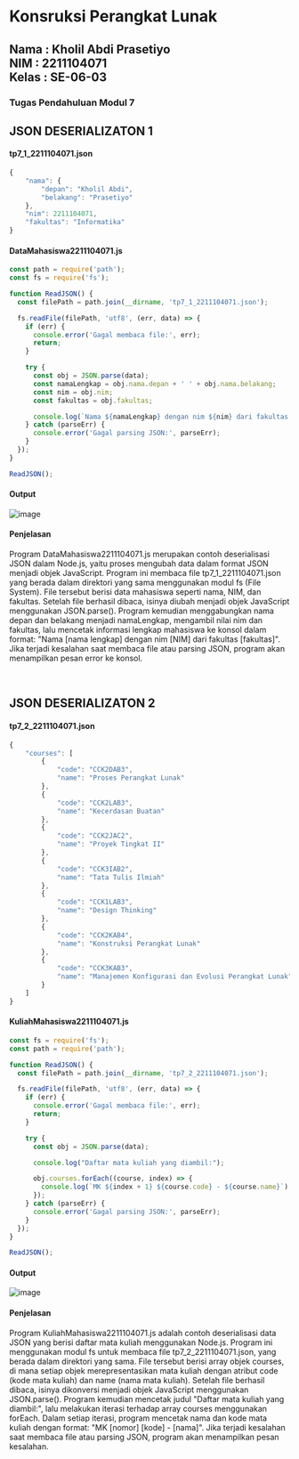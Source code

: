 <h1>Konsruksi Perangkat Lunak</h1>
<h2>Nama : Kholil Abdi Prasetiyo<br>NIM : 2211104071<br>Kelas : SE-06-03</h2>
<h3>Tugas Pendahuluan Modul 7</h3>

## JSON DESERIALIZATON 1
#### tp7_1_2211104071.json 
```js
{
    "nama": {
        "depan": "Kholil Abdi",
        "belakang": "Prasetiyo"
    },
    "nim": 2211104071,
    "fakultas": "Informatika"
}
```
#### DataMahasiswa2211104071.js
```js  
const path = require('path');
const fs = require('fs');

function ReadJSON() {
  const filePath = path.join(__dirname, 'tp7_1_2211104071.json');

  fs.readFile(filePath, 'utf8', (err, data) => {
    if (err) {
      console.error('Gagal membaca file:', err);
      return;
    }

    try {
      const obj = JSON.parse(data);
      const namaLengkap = obj.nama.depan + ' ' + obj.nama.belakang;
      const nim = obj.nim;
      const fakultas = obj.fakultas;

      console.log(`Nama ${namaLengkap} dengan nim ${nim} dari fakultas ${fakultas}`);
    } catch (parseErr) {
      console.error('Gagal parsing JSON:', parseErr);
    }
  });
}

ReadJSON();
```

#### Output
![image](https://github.com/user-attachments/assets/8be4e4d7-0f8b-4dbd-af89-5bfaea1528ee)

#### Penjelasan
Program DataMahasiswa2211104071.js merupakan contoh deserialisasi JSON dalam Node.js, yaitu proses mengubah data dalam format JSON menjadi objek JavaScript. Program ini membaca file tp7_1_2211104071.json yang berada dalam direktori yang sama menggunakan modul fs (File System). File tersebut berisi data mahasiswa seperti nama, NIM, dan fakultas. Setelah file berhasil dibaca, isinya diubah menjadi objek JavaScript menggunakan JSON.parse(). Program kemudian menggabungkan nama depan dan belakang menjadi namaLengkap, mengambil nilai nim dan fakultas, lalu mencetak informasi lengkap mahasiswa ke konsol dalam format: "Nama [nama lengkap] dengan nim [NIM] dari fakultas [fakultas]". Jika terjadi kesalahan saat membaca file atau parsing JSON, program akan menampilkan pesan error ke konsol.

<br>

## JSON DESERIALIZATON 2
#### tp7_2_2211104071.json 
```js
{
    "courses": [
        {
            "code": "CCK2DAB3",
            "name": "Proses Perangkat Lunak"
        },
        {
            "code": "CCK2LAB3",
            "name": "Kecerdasan Buatan"
        },
        {
            "code": "CCK2JAC2",
            "name": "Proyek Tingkat II"
        },
        {
            "code": "CCK3IAB2",
            "name": "Tata Tulis Ilmiah"
        },
        {
            "code": "CCK1LAB3",
            "name": "Design Thinking"
        },
        {
            "code": "CCK2KAB4",
            "name": "Konstruksi Perangkat Lunak"
        },
        {
            "code": "CCK3KAB3",
            "name": "Manajemen Konfigurasi dan Evolusi Perangkat Lunak"
        }
    ]
}
```

#### KuliahMahasiswa2211104071.js 
```js
const fs = require('fs');
const path = require('path');

function ReadJSON() {
  const filePath = path.join(__dirname, 'tp7_2_2211104071.json');

  fs.readFile(filePath, 'utf8', (err, data) => {
    if (err) {
      console.error('Gagal membaca file:', err);
      return;
    }

    try {
      const obj = JSON.parse(data);

      console.log("Daftar mata kuliah yang diambil:");

      obj.courses.forEach((course, index) => {
        console.log(`MK ${index + 1} ${course.code} - ${course.name}`);
      });
    } catch (parseErr) {
      console.error('Gagal parsing JSON:', parseErr);
    }
  });
}

ReadJSON();
```

#### Output
![image](https://github.com/user-attachments/assets/52eddeef-fd9d-42ca-a802-bb963a429bc9)

#### Penjelasan
Program KuliahMahasiswa2211104071.js adalah contoh deserialisasi data JSON yang berisi daftar mata kuliah menggunakan Node.js. Program ini menggunakan modul fs untuk membaca file tp7_2_2211104071.json, yang berada dalam direktori yang sama. File tersebut berisi array objek courses, di mana setiap objek merepresentasikan mata kuliah dengan atribut code (kode mata kuliah) dan name (nama mata kuliah). Setelah file berhasil dibaca, isinya dikonversi menjadi objek JavaScript menggunakan JSON.parse(). Program kemudian mencetak judul "Daftar mata kuliah yang diambil:", lalu melakukan iterasi terhadap array courses menggunakan forEach. Dalam setiap iterasi, program mencetak nama dan kode mata kuliah dengan format: "MK [nomor] [kode] - [nama]". Jika terjadi kesalahan saat membaca file atau parsing JSON, program akan menampilkan pesan kesalahan.
